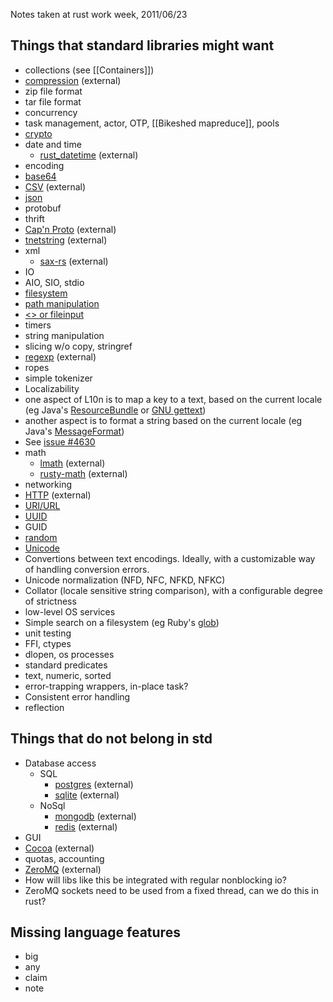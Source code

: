 Notes taken at rust work week, 2011/06/23

## Things that standard libraries might want

* collections (see [[Containers]])
* [compression](https://github.com/elly/rustzlib) (external)
 * zip file format
 * tar file format
* concurrency
 * task management, actor, OTP, [[Bikeshed mapreduce]], pools
* [crypto](https://github.com/mozilla/rust/tree/master/src/libextra/crypto)
* date and time
  * [rust_datetime](https://github.com/tedhorst/rust_datetime) (external)
* encoding
 * [base64](https://github.com/mozilla/rust/blob/master/src/libextra/base64.rs)
 * [CSV](https://github.com/grahame/rust-csv) (external)
 * [json](https://github.com/mozilla/rust/blob/master/src/libextra/json.rs)
 * protobuf
 * thrift
 * [Cap'n Proto](https://github.com/dwrensha/capnproto-rust) (external)
 * [tnetstring](https://github.com/erickt/rust-tnetstring) (external)
 * xml
    * [sax-rs](https://github.com/bjz/sax-rs) (external)
* IO
 * AIO, SIO, stdio
 * [filesystem](https://github.com/mozilla/rust/blob/master/src/libstd/os.rs)
 * [path manipulation](https://github.com/mozilla/rust/blob/master/src/libstd/path.rs)
 * [<> or fileinput](https://github.com/mozilla/rust/blob/incoming/src/libextra/fileinput.rs)
 * timers
* string manipulation
 * slicing w/o copy, stringref
 * [regexp](https://github.com/elly/rustpcre) (external)
 * ropes
 * simple tokenizer
* Localizability
 * one aspect of L10n is to map a key to a text, based on the current locale (eg Java's [ResourceBundle](http://docs.oracle.com/javase/7/docs/api/java/util/ResourceBundle.html) or [GNU gettext](http://www.gnu.org/software/gettext/))
 * another aspect is to format a string based on the current locale (eg Java's [MessageFormat](http://docs.oracle.com/javase/7/docs/api/java/text/MessageFormat.html))
 * See [issue #4630](https://github.com/mozilla/rust/issues/4630)
* math
  * [lmath](https://github.com/bjz/lmath-rs) (external)
  * [rusty-math](https://github.com/z0w0/rusty-math) (external)
* networking
 * [HTTP](https://github.com/chris-morgan/rust-http) (external)
 * [URI/URL](https://github.com/mozilla/rust/blob/master/src/libextra/net_url.rs)
 * [UUID](https://github.com/mozilla/rust/blob/master/src/libextra/uuid.rs)
 * GUID
* [random](https://github.com/mozilla/rust/blob/master/src/libcstd/rand.rs)
* [Unicode](https://github.com/mozilla/rust/blob/master/src/libextra/unicode.rs)
 * Convertions between text encodings. Ideally, with a customizable way of handling conversion errors.
 * Unicode normalization (NFD, NFC, NFKD, NFKC)
 * Collator (locale sensitive string comparison), with a configurable degree of strictness
* low-level OS services
* Simple search on a filesystem (eg Ruby's [glob](http://ruby-doc.org/core-2.0/Dir.html#method-c-glob))
* unit testing
* FFI, ctypes
* dlopen, os processes
* standard predicates
 * text, numeric, sorted
* error-trapping wrappers, in-place task?
 * Consistent error handling
* reflection

## Things that do not belong in std
* Database access
  * SQL
    * [postgres](https://github.com/sfackler/rust-postgres) (external)
    * [sqlite](https://github.com/linuxfood/rustsqlite) (external)
  * NoSql
    * [mongodb](https://github.com/10gen-interns/mongo-rust-driver-prototype) (external)
    * [redis](https://github.com/mneumann/rust-redis) (external)
* GUI
 * [Cocoa](https://github.com/mozilla-servo/rust-cocoa) (external)
* quotas, accounting
* [ZeroMQ](https://github.com/erickt/rust-zmq) (external)
 * How will libs like this be integrated with regular nonblocking io?
 * ZeroMQ sockets need to be used from a fixed thread, can we do this in rust?

## Missing language features
* big
* any
* claim
* note